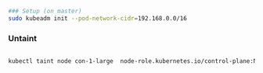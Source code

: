 ```bash
### Setup (on master)
sudo kubeadm init --pod-network-cidr=192.168.0.0/16

```

### Untaint

```bash

kubectl taint node con-1-large  node-role.kubernetes.io/control-plane:NoSchedule-

```